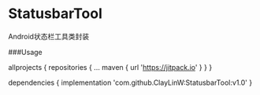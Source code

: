 # StatusbarTool
Android状态栏工具类封装

###Usage

allprojects {
		repositories {
			...
			maven { url 'https://jitpack.io' }
		}
	}
  
  dependencies {
	        implementation 'com.github.ClayLinW:StatusbarTool:v1.0'
	}
